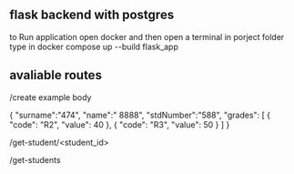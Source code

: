 ## flask backend with postgres

to Run application open docker and then open a terminal in porject folder type in
docker compose up --build flask_app

## avaliable routes

/create
example body

{
"surname":"474",
"name":" 8888",
"stdNumber":"588",
"grades": [
{
"code": "R2",
"value": 40
},
{
"code": "R3",
"value": 50
}
]
}

/get-student/<student_id>

/get-students
